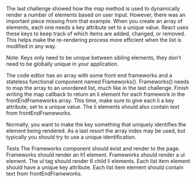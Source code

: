 The last challenge showed how the map method is used to dynamically render a number of elements based on user input. However, there was an important piece missing from that example. When you create an array of elements, each one needs a key attribute set to a unique value. React uses these keys to keep track of which items are added, changed, or removed. This helps make the re-rendering process more efficient when the list is modified in any way.

Note: Keys only need to be unique between sibling elements, they don't need to be globally unique in your application.

The code editor has an array with some front end frameworks and a stateless functional component named Frameworks(). Frameworks() needs to map the array to an unordered list, much like in the last challenge. Finish writing the map callback to return an li element for each framework in the frontEndFrameworks array. This time, make sure to give each li a key attribute, set to a unique value. The li elements should also contain text from frontEndFrameworks.

Normally, you want to make the key something that uniquely identifies the element being rendered. As a last resort the array index may be used, but typically you should try to use a unique identification.

Tests
The Frameworks component should exist and render to the page.
Frameworks should render an h1 element.
Frameworks should render a ul element.
The ul tag should render 6 child li elements.
Each list item element should have a unique key attribute.
Each list item element should contain text from frontEndFrameworks.